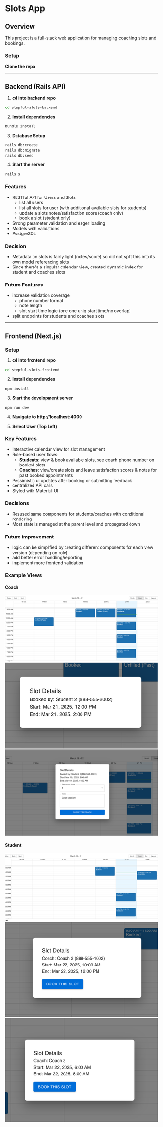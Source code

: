# Slots App

## Overview
This project is a full-stack web application for managing coaching slots and bookings.

### Setup
**Clone the repo**

---

## Backend (Rails API)
1. **cd into backend repo**
```bash
cd stepful-slots-backend
```

2. **Install dependencies**
```bash
bundle install
```

3. **Database Setup**
```bash
rails db:create
rails db:migrate
rails db:seed
```

4. **Start the server**
```bash
rails s
```

### Features
- RESTful API for Users and Slots
    - list all users
    - list all slots for user (with additional available slots for students)
    - update a slots notes/satisfaction score (coach only)
    - book a slot (student only)
- Strong parameter validation and eager loading
- Models with validations
- PostgreSQL

### Decision
- Metadata on slots is fairly light (notes/score) so did not split this into its own model referencing slots
- Since there's a singular calendar view, created dynamic index for student and coaches slots

### Future Features
- increase validation coverage
    - phone number format
    - note length
    - slot start time logic (one one uniq start time/no overlap)
- split endpoints for students and coaches slots

---

## Frontend (Next.js)

### Setup
1. **cd into frontend repo**
```bash
cd stepful-slots-frontend
```

2. **Install dependencies**
```bash
npm install
```

3. **Start the development server**
```bash
npm run dev
```

4. **Navigate to http://localhost:4000**

5. **Select User (Top Left)**

### Key Features
- Interactive calendar view for slot management
- Role-based user flows:
  - **Students**: view & book available slots, see coach phone number on booked slots
  - **Coaches**: view/create slots and leave satisfaction scores & notes for past booked appointments
- Pessimistic ui updates after booking or submitting feedback
- centralized API calls
- Styled with Material-UI

### Decisions
- Resused same components for students/coaches with conditional rendering
- Most state is managed at the parent level and propegated down

### Future improvement
- logic can be simplified by creating different components for each view version (depending on role)
- add better error handling/reporting
- implement more frontend validation

### Example Views

#### Coach
![Calendar View](images/calendar_view.png)
![Modal View](images/coach_modal_view.png)
![Feedaback View](images/feedback_modal_view.png)


#### Student
![Student Calendar View](images/student_view.png)
![Book Modal View](images/book_modal_view.png)
![Student Modal View](images/student_modal_view.png)
